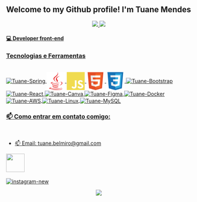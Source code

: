 
## Welcome to my Github profile! I'm Tuane Mendes  

  <a href="https://github.com/Tuanemendes">
  <div align="center">
    <img height="170em" src="http://github-profile-summary-cards.vercel.app/api/cards/stats?username=Tuanemendes&theme=nord_dark"/>
     
   <img height="170em" src="https://github-readme-stats.vercel.app/api/top-langs/?username=Tuanemendes&layout=compact&langs_count=7&theme=tokyonight"/>
  </div>   


  ####  💻 Developer front-end


  ### Tecnologias e Ferramentas
 
<div style="display: inline_block"><br>
  <img align="center" alt="Tuane-Spring" height="50" width="50" src="https://cdn.jsdelivr.net/gh/devicons/devicon/icons/spring/spring-original-wordmark.svg">
  <img align="center" alt="Tuane-Js" height="50" width="50" src="https://raw.githubusercontent.com/devicons/devicon/master/icons/java/java-plain.svg">
  <img align="center" alt="Tuane-Js" height="50" width="50" src="https://raw.githubusercontent.com/devicons/devicon/master/icons/javascript/javascript-plain.svg">
  <img align="center" alt="Tuane-HTML" height="50" width="50" src="https://raw.githubusercontent.com/devicons/devicon/master/icons/html5/html5-original.svg">
  <img align="center" alt="Tuane-CSS" height="50" width="50" src="https://raw.githubusercontent.com/devicons/devicon/master/icons/css3/css3-original.svg">
  <img align="center" alt="Tuane-Bootstrap" height="50" width="50" src="https://cdn.jsdelivr.net/gh/devicons/devicon/icons/bootstrap/bootstrap-original-wordmark.svg">
  <img align="center" alt="Tuane-React" height="50" width="50" src="https://cdn.jsdelivr.net/gh/devicons/devicon/icons/react/react-original-wordmark.svg">
  <img align="center" alt="Tuane-Canva" height="50" width="50" src="https://cdn.jsdelivr.net/gh/devicons/devicon/icons/canva/canva-original.svg">
  <img align="center" alt="Tuane-Figma" height="50" width="50" src="https://cdn.jsdelivr.net/gh/devicons/devicon/icons/figma/figma-original.svg">
  <img align="center" alt="Tuane-Docker" height="50" width="50" src="https://cdn.jsdelivr.net/gh/devicons/devicon/icons/docker/docker-original-wordmark.svg">
  <img align="center" alt="Tuane-AWS" height="50" width="50" src="https://cdn.jsdelivr.net/gh/devicons/devicon/icons/amazonwebservices/amazonwebservices-plain-wordmark.svg">
  <img align="center" alt="Tuane-Linux" height="50" width="50" src="https://cdn.jsdelivr.net/gh/devicons/devicon/icons/linux/linux-original.svg">
  <img align="center" alt="Tuane-MySQL" height="50" width="50" src="https://cdn.jsdelivr.net/gh/devicons/devicon/icons/mysql/mysql-original-wordmark.svg">
  </div>
 
  ### 📫 Como entrar em contato comigo:

  <div style="display: inline"><br>
     
  - 📫 Email: tuane.belmiro@gmail.com
  
  <a href="https://www.linkedin.com/in/tuane-mendes/" target="_blank"><img  height="50" width="50" src="https://cdn.jsdelivr.net/gh/devicons/devicon/icons/linkedin/linkedin-original.svg"/></a> 

  <a href="https://instagram.com/tuanemendes_/" target="_blank"><img width="48" height="48" src="https://img.icons8.com/fluency/48/instagram-new.png" alt="instagram-new"/></a>
  
 </div>
 
<div align="center"> 
   <img height="180em" src="http://github-profile-summary-cards.vercel.app/api/cards/profile-details?username=Tuanemendes&theme=nord_dark"/>
   
</div>


<!---
Tuanemendes/Tuanemendes is a ✨ special ✨ repository because its `README.md` (this file) appears on your GitHub profile.
You can click the Preview link to take a look at your changes.
--->
